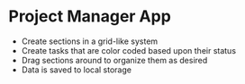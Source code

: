 # Project Manager App
- Create sections in a grid-like system
- Create tasks that are color coded based upon their status
- Drag sections around to organize them as desired
- Data is saved to local storage